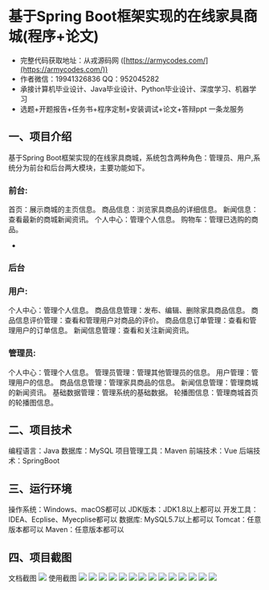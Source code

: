 基于Spring Boot框架实现的在线家具商城(程序+论文)
=
- 完整代码获取地址：从戎源码网 ([https://armycodes.com/](https://armycodes.com/))
- 作者微信：19941326836  QQ：952045282 
- 承接计算机毕业设计、Java毕业设计、Python毕业设计、深度学习、机器学习
- 选题+开题报告+任务书+程序定制+安装调试+论文+答辩ppt 一条龙服务

一、项目介绍
---
基于Spring Boot框架实现的在线家具商城，系统包含两种角色：管理员、用户,系统分为前台和后台两大模块，主要功能如下。
### 前台:
首页：展示商城的主页信息。
商品信息：浏览家具商品的详细信息。
新闻信息：查看最新的商城新闻资讯。
个人中心：管理个人信息。
购物车：管理已选购的商品。


- 
### 后台
### 用户:
个人中心：管理个人信息。
商品信息管理：发布、编辑、删除家具商品信息。
商品信息评价管理：查看和管理用户对商品的评价。
商品信息订单管理：查看和管理用户的订单信息。
新闻信息管理：查看和关注新闻资讯。
### 管理员:
个人中心：管理个人信息。
管理员管理：管理其他管理员的信息。
用户管理：管理用户的信息。
商品信息管理：管理家具商品的信息。
新闻信息管理：管理商城的新闻资讯。
基础数据管理：管理系统的基础数据。
轮播图信息：管理商城首页的轮播图信息。
  
二、项目技术
---
编程语言：Java
数据库：MySQL
项目管理工具：Maven
前端技术：Vue
后端技术：SpringBoot

三、运行环境
---
操作系统：Windows、macOS都可以
JDK版本：JDK1.8以上都可以
开发工具：IDEA、Ecplise、Myecplise都可以
数据库: MySQL5.7以上都可以
Tomcat：任意版本都可以
Maven：任意版本都可以

四、项目截图
---
文档截图
![](limage/2.png)
使用截图
![](image/1.png)
![](image/2.png)
![](image/3.png)
![](image/4.png)
![](image/5.png)
![](image/6.png)
![](image/7.png)
![](image/8.png)
![](image/9.png)
![](image/10.png)
![](image/11.png)
![](image/12.png)
![](image/13.png)
![](image/14.png)
